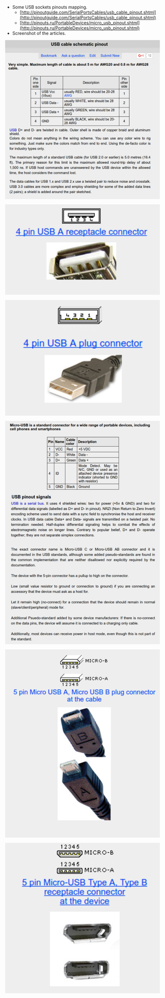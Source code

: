 * Some USB sockets pinouts mapping.
    * [http://pinoutguide.com/SerialPortsCables/usb_cable_pinout.shtml](http://pinoutguide.com/SerialPortsCables/usb_cable_pinout.shtml)
    * [http://pinouts.ru/PortableDevices/micro_usb_pinout.shtml](http://pinouts.ru/PortableDevices/micro_usb_pinout.shtml)
* Screenshot of the articles.

![./20161211-1728-cet-usb-cables-pinouts-1.png](./20161211-1728-cet-usb-cables-pinouts-1.png)

![./20161211-1728-cet-usb-cables-pinouts-2.png](./20161211-1728-cet-usb-cables-pinouts-2.png)

![./20161211-1728-cet-usb-cables-pinouts-3.png](./20161211-1728-cet-usb-cables-pinouts-3.png)

![./20161211-1728-cet-usb-cables-pinouts-4.png](./20161211-1728-cet-usb-cables-pinouts-4.png)

![./20161211-1728-cet-usb-cables-pinouts-5.png](./20161211-1728-cet-usb-cables-pinouts-5.png)

![./20161211-1728-cet-usb-cables-pinouts-6.png](./20161211-1728-cet-usb-cables-pinouts-6.png)